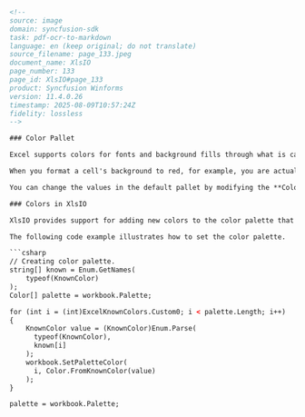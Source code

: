 ```html
<!-- 
source: image
domain: syncfusion-sdk
task: pdf-ocr-to-markdown
language: en (keep original; do not translate)
source_filename: page_133.jpeg
document_name: XlsIO
page_number: 133
page_id: XlsIO#page_133
product: Syncfusion Winforms
version: 11.4.0.26
timestamp: 2025-08-09T10:57:24Z
fidelity: lossless
-->

### Color Pallet

Excel supports colors for fonts and background fills through what is called the **Color Pallet**. The Pallet is an array or series of 56 RGB colors. The value of each of those 56 colors may be any of the 16 million available colors, but the Pallet, and thus the number of distinct colors in a workbook, is limited to 56 colors. The RGB values in the Pallet are accessed by the **ColorIndex** property. The ColorIndex is an offset or index in the Pallet, and thus has a value between 1 and 56. In the default, unmodified Pallet, the 3rd element in the Pallet is the RGB value 255 (&HFF), which is red.

When you format a cell's background to red, for example, you are actually assigning to the **ColorIndex** property of the Interior a value of 3. Excel reads the 3 in the ColorIndex property, and goes to the 3rd element of the Pallet to get the actual RGB color. If you modify the Pallet, say by changing the 3rd element from red (255 = &HFF) to blue (16,711,680 = &HFF0000), all items that were once red are changed to blue. This is because the value of the 3rd element in the Pallet has been changed from red to blue, while the ColorIndex property remains equal to 3.

You can change the values in the default pallet by modifying the **Colors** array of the workbook. You can also get the colors in the palette by using the **Palette** property.

### Colors in XlsIO

XlsIO provides support for adding new colors to the color palette that are not available in the standard MS Excel color palette, by using the **SetPaletteColor** method. If you have modified as workbook's Pallet, you can reset the pallet back to the default values, by using the **ResetPalette** method.

The following code example illustrates how to set the color palette.

```csharp
// Creating color palette.
string[] known = Enum.GetNames(
    typeof(KnownColor)
);
Color[] palette = workbook.Palette;

for (int i = (int)ExcelKnownColors.Custom0; i < palette.Length; i++)
{
    KnownColor value = (KnownColor)Enum.Parse(
      typeof(KnownColor),
      known[i]
    );
    workbook.SetPaletteColor(
      i, Color.FromKnownColor(value)
    );
}

palette = workbook.Palette;
```

<!-- tags: [XlsIO, Color Palette, ColorIndex, SetPaletteColor, ResetPalette] keywords: [color, excel, color index, palette, workbook, red, blue, backgroundColor, knownColor, miscellaneous colors] -->
```